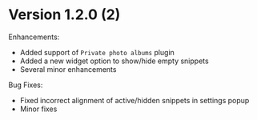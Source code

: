 # Version 1.2.0 (2)

Enhancements:
- Added support of `Private photo albums` plugin
- Added a new widget option to show/hide empty snippets
- Several minor enhancements

Bug Fixes:
- Fixed incorrect alignment of active/hidden snippets in settings popup
- Minor fixes